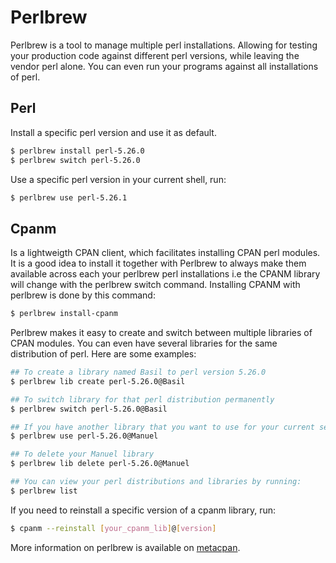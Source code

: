 # Perlbrew
Perlbrew is a tool to manage multiple perl installations. Allowing for testing your production code against different perl versions, while leaving the vendor perl alone. You can even run your programs against all installations of perl. 

## Perl
Install a specific perl version and use it as default.
```Bash
$ perlbrew install perl-5.26.0
$ perlbrew switch perl-5.26.0
```

Use a specific perl version in your current shell, run:
```Bash
$ perlbrew use perl-5.26.1
``` 

## Cpanm
Is a lightweigth CPAN client, which facilitates installing CPAN perl modules. It is a good idea to install it together with Perlbrew to always make them available across each your perlbrew perl installations i.e the CPANM library will change with the perlbrew switch command. 
Installing CPANM with perlbrew is done by this command:
```Bash
$ perlbrew install-cpanm
``` 
Perlbrew makes it easy to create and switch between multiple libraries of CPAN modules. You can even have several libraries for the same distribution of perl.
Here are some examples:
``` Bash
## To create a library named Basil to perl version 5.26.0 
$ perlbrew lib create perl-5.26.0@Basil

## To switch library for that perl distribution permanently
$ perlbrew switch perl-5.26.0@Basil

## If you have another library that you want to use for your current session 
$ perlbrew use perl-5.26.0@Manuel

## To delete your Manuel library 
$ perlbrew lib delete perl-5.26.0@Manuel

## You can view your perl distributions and libraries by running:  
$ perlbrew list  
```
If you need to reinstall a specific version of a cpanm library, run:
```Bash
$ cpanm --reinstall [your_cpanm_lib]@[version]
```

More information on perlbrew is available on [metacpan].

[Perlbrew]: https://perlbrew.pl
[metacpan]: https://metacpan.org/pod/distribution/App-perlbrew/bin/perlbrew
